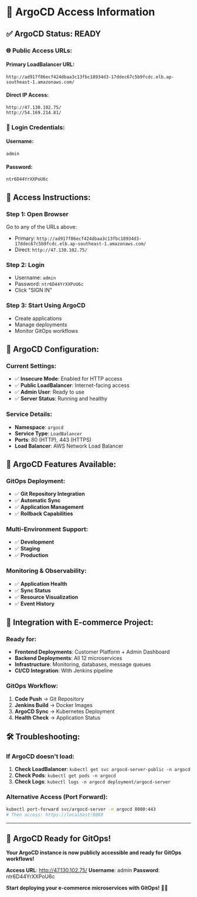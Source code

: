 # 🚀 ArgoCD Access Information

## ✅ **ArgoCD Status: READY**

### 🌐 **Public Access URLs:**

#### **Primary LoadBalancer URL:**
```
http://ad917f86ecf424dbaa3c13fbc18934d3-17ddec67c5b9fcdc.elb.ap-southeast-1.amazonaws.com/
```

#### **Direct IP Access:**
```
http://47.130.102.75/
http://54.169.214.81/
```

### 🔑 **Login Credentials:**

#### **Username:**
```
admin
```

#### **Password:**
```
ntr6D44YrXXPoU6c
```

## 🎯 **Access Instructions:**

### **Step 1: Open Browser**
Go to any of the URLs above:
- Primary: `http://ad917f86ecf424dbaa3c13fbc18934d3-17ddec67c5b9fcdc.elb.ap-southeast-1.amazonaws.com/`
- Direct: `http://47.130.102.75/`

### **Step 2: Login**
- Username: `admin`
- Password: `ntr6D44YrXXPoU6c`
- Click "SIGN IN"

### **Step 3: Start Using ArgoCD**
- Create applications
- Manage deployments
- Monitor GitOps workflows

## 🔧 **ArgoCD Configuration:**

### **Current Settings:**
- ✅ **Insecure Mode**: Enabled for HTTP access
- ✅ **Public LoadBalancer**: Internet-facing access
- ✅ **Admin User**: Ready to use
- ✅ **Server Status**: Running and healthy

### **Service Details:**
- **Namespace**: `argocd`
- **Service Type**: `LoadBalancer`
- **Ports**: 80 (HTTP), 443 (HTTPS)
- **Load Balancer**: AWS Network Load Balancer

## 🎊 **ArgoCD Features Available:**

### **GitOps Deployment:**
- ✅ **Git Repository Integration**
- ✅ **Automatic Sync**
- ✅ **Application Management**
- ✅ **Rollback Capabilities**

### **Multi-Environment Support:**
- ✅ **Development**
- ✅ **Staging**
- ✅ **Production**

### **Monitoring & Observability:**
- ✅ **Application Health**
- ✅ **Sync Status**
- ✅ **Resource Visualization**
- ✅ **Event History**

## 🔄 **Integration with E-commerce Project:**

### **Ready for:**
- **Frontend Deployments**: Customer Platform + Admin Dashboard
- **Backend Deployments**: All 12 microservices
- **Infrastructure**: Monitoring, databases, message queues
- **CI/CD Integration**: With Jenkins pipeline

### **GitOps Workflow:**
1. **Code Push** → Git Repository
2. **Jenkins Build** → Docker Images
3. **ArgoCD Sync** → Kubernetes Deployment
4. **Health Check** → Application Status

## 🛠️ **Troubleshooting:**

### **If ArgoCD doesn't load:**
1. **Check LoadBalancer**: `kubectl get svc argocd-server-public -n argocd`
2. **Check Pods**: `kubectl get pods -n argocd`
3. **Check Logs**: `kubectl logs -n argocd deployment/argocd-server`

### **Alternative Access (Port Forward):**
```bash
kubectl port-forward svc/argocd-server -n argocd 8080:443
# Then access: https://localhost:8080
```

---

## 🎉 **ArgoCD Ready for GitOps!**

**Your ArgoCD instance is now publicly accessible and ready for GitOps workflows!**

**Access URL**: http://47.130.102.75/
**Username**: admin
**Password**: ntr6D44YrXXPoU6c

**Start deploying your e-commerce microservices with GitOps!** 🚀✨

